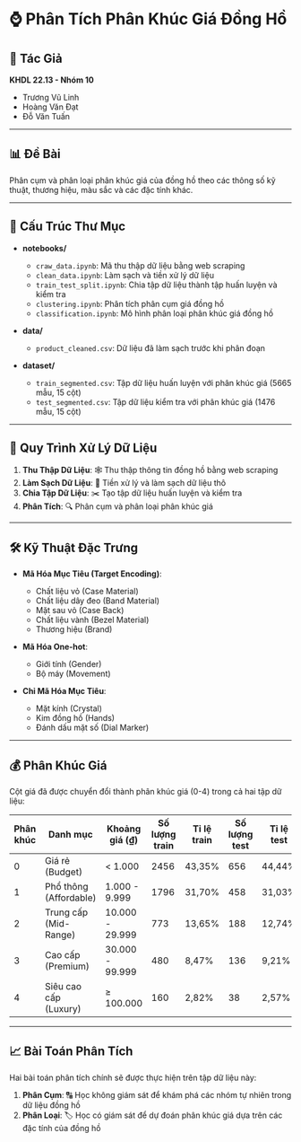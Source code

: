 # ⌚ Phân Tích Phân Khúc Giá Đồng Hồ

## 👥 Tác Giả

**KHDL 22.13 - Nhóm 10**

-   Trương Vũ Linh
-   Hoàng Văn Đạt
-   Đỗ Văn Tuấn

---

## 📊 Đề Bài

Phân cụm và phân loại phân khúc giá của đồng hồ theo các thông số kỹ thuật, thương hiệu, màu sắc và các đặc tính khác.

---

## 📁 Cấu Trúc Thư Mục

-   **notebooks/**

    -   `craw_data.ipynb`: Mã thu thập dữ liệu bằng web scraping
    -   `clean_data.ipynb`: Làm sạch và tiền xử lý dữ liệu
    -   `train_test_split.ipynb`: Chia tập dữ liệu thành tập huấn luyện và kiểm tra
    -   `clustering.ipynb`: Phân tích phân cụm giá đồng hồ
    -   `classification.ipynb`: Mô hình phân loại phân khúc giá đồng hồ

-   **data/**

    -   `product_cleaned.csv`: Dữ liệu đã làm sạch trước khi phân đoạn

-   **dataset/**
    -   `train_segmented.csv`: Tập dữ liệu huấn luyện với phân khúc giá (5665 mẫu, 15 cột)
    -   `test_segmented.csv`: Tập dữ liệu kiểm tra với phân khúc giá (1476 mẫu, 15 cột)

---

## 🔄 Quy Trình Xử Lý Dữ Liệu

1. **Thu Thập Dữ Liệu**: 🕸️ Thu thập thông tin đồng hồ bằng web scraping
2. **Làm Sạch Dữ Liệu**: 🧹 Tiền xử lý và làm sạch dữ liệu thô
3. **Chia Tập Dữ Liệu**: ✂️ Tạo tập dữ liệu huấn luyện và kiểm tra
4. **Phân Tích**: 🔍 Phân cụm và phân loại phân khúc giá

---

## 🛠️ Kỹ Thuật Đặc Trưng

-   **Mã Hóa Mục Tiêu (Target Encoding)**:

    -   Chất liệu vỏ (Case Material)
    -   Chất liệu dây đeo (Band Material)
    -   Mặt sau vỏ (Case Back)
    -   Chất liệu vành (Bezel Material)
    -   Thương hiệu (Brand)

-   **Mã Hóa One-hot**:

    -   Giới tính (Gender)
    -   Bộ máy (Movement)

-   **Chỉ Mã Hóa Mục Tiêu**:
    -   Mặt kính (Crystal)
    -   Kim đồng hồ (Hands)
    -   Đánh dấu mặt số (Dial Marker)

---

## 💰 Phân Khúc Giá

Cột giá đã được chuyển đổi thành phân khúc giá (0-4) trong cả hai tập dữ liệu:

| Phân khúc | Danh mục               | Khoảng giá (₫)  | Số lượng train | Tỉ lệ train | Số lượng test | Tỉ lệ test |
| --------- | ---------------------- | --------------- | -------------- | ----------- | ------------- | ---------- |
| 0         | Giá rẻ (Budget)        | < 1.000         | 2456           | 43,35%      | 656           | 44,44%     |
| 1         | Phổ thông (Affordable) | 1.000 - 9.999   | 1796           | 31,70%      | 458           | 31,03%     |
| 2         | Trung cấp (Mid-Range)  | 10.000 - 29.999 | 773            | 13,65%      | 188           | 12,74%     |
| 3         | Cao cấp (Premium)      | 30.000 - 99.999 | 480            | 8,47%       | 136           | 9,21%      |
| 4         | Siêu cao cấp (Luxury)  | ≥ 100.000       | 160            | 2,82%       | 38            | 2,57%      |

---

## 📈 Bài Toán Phân Tích

Hai bài toán phân tích chính sẽ được thực hiện trên tập dữ liệu này:

1. **Phân Cụm**: 🔠 Học không giám sát để khám phá các nhóm tự nhiên trong dữ liệu đồng hồ
2. **Phân Loại**: 🏷️ Học có giám sát để dự đoán phân khúc giá dựa trên các đặc tính của đồng hồ

